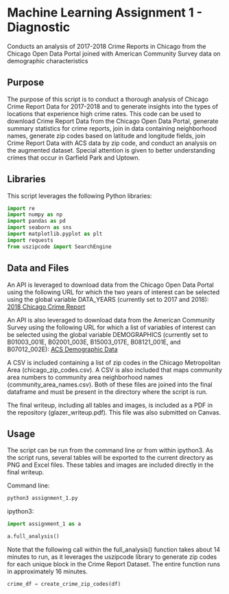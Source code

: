 # Machine Learning Assignment 1 - Diagnostic
Conducts an analysis of 2017-2018 Crime Reports in Chicago from the Chicago
Open Data Portal joined with American Community Survey data on demographic
characteristics

## Purpose
The purpose of this script is to conduct a thorough analysis of Chicago Crime
Report Data for 2017-2018 and to generate insights into the types of
locations that experience high crime rates. This code can be used to download
Crime Report Data from the Chicago Open Data Portal, generate summary
statistics for crime reports, join in data containing neighborhood names,
generate zip codes based on latitude and longitude fields, join Crime
Report Data with ACS data by zip code, and conduct an analysis on the
augmented dataset. Special attention is given to better understanding crimes
that occur in Garfield Park and Uptown.

## Libraries
This script leverages the following Python libraries:

```python
import re
import numpy as np
import pandas as pd
import seaborn as sns
import matplotlib.pyplot as plt
import requests
from uszipcode import SearchEngine
```

## Data and Files
An API is leveraged to download data from the Chicago Open Data Portal using
the following URL for which the two years of interest can be selected using
the global variable DATA_YEARS (currently set to 2017 and 2018):
[2018 Chicago Crime Report](https://data.cityofchicago.org/resource/6zsd-86xi.json?year=2018&$limit=600000)

An API is also leveraged to download data from the American Community Survey
using the following URL for which a list of variables of interest can be
selected using the global variable DEMOGRAPHICS (currently set to B01003_001E,
B02001_003E, B15003_017E, B08121_001E, and B07012_002E):
[ACS Demographic Data]('https://api.census.gov/data/2017/acs/acs5/?get=B01003_001E,B02001_003E,B15003_017E,B08121_001E,B07012_002E&for=zip%20code%20tabulation%20area:*')

A CSV is included containing a list of zip codes in the Chicago Metropolitan
Area (chicago_zip_codes.csv). A CSV is also included that maps community area
numbers to community area neighborhood names (community_area_names.csv). Both
of these files are joined into the final dataframe and must be present in the
directory where the script is run.

The final writeup, including all tables and images, is included as a PDF in
the repository (glazer_writeup.pdf). This file was also submitted on Canvas.

## Usage
The script can be run from the command line or from within ipython3. As the
script runs, several tables will be exported to the current directory as
PNG and Excel files. These tables and images are included directly
in the final writeup.

Command line:

```bash
python3 assignment_1.py
```

ipython3:

```python
import assignment_1 as a

a.full_analysis()
```

Note that the following call within the full_analysis() function takes about
14 minutes to run, as it leverages the uszipcode library to generate zip
codes for each unique block in the Crime Report Dataset. The entire function
runs in approximately 16 minutes.

```python
crime_df = create_crime_zip_codes(df)
```
